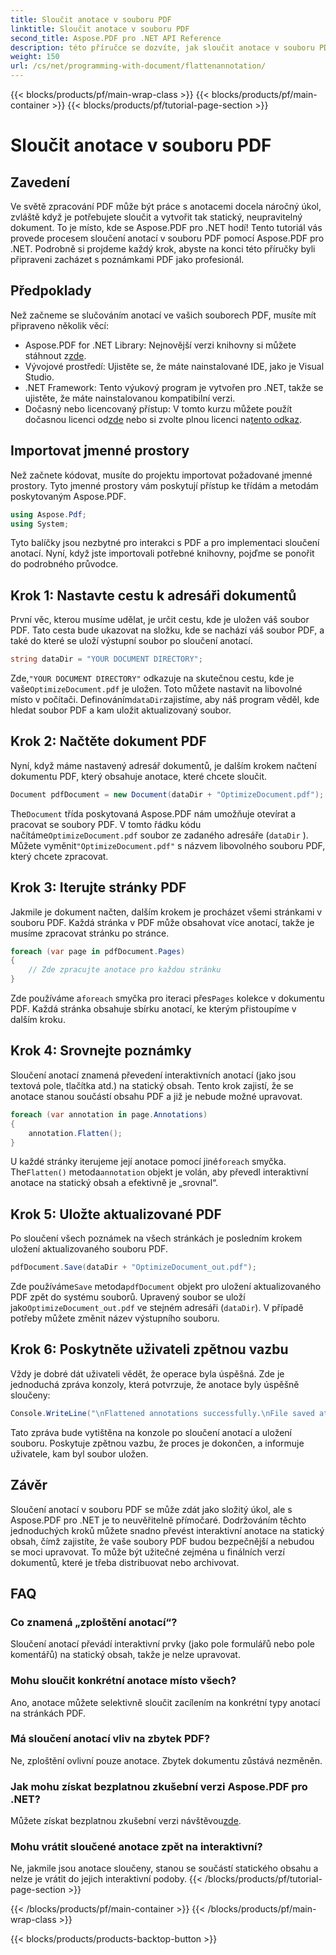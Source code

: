 ```yaml
---
title: Sloučit anotace v souboru PDF
linktitle: Sloučit anotace v souboru PDF
second_title: Aspose.PDF pro .NET API Reference
description: této příručce se dozvíte, jak sloučit anotace v souboru PDF pomocí Aspose.PDF for .NET. Zjednodušte si proces správy PDF pomocí našeho podrobného návodu.
weight: 150
url: /cs/net/programming-with-document/flattenannotation/
---
```


{{< blocks/products/pf/main-wrap-class >}}
{{< blocks/products/pf/main-container >}}
{{< blocks/products/pf/tutorial-page-section >}}

# Sloučit anotace v souboru PDF

## Zavedení

Ve světě zpracování PDF může být práce s anotacemi docela náročný úkol, zvláště když je potřebujete sloučit a vytvořit tak statický, neupravitelný dokument. To je místo, kde se Aspose.PDF pro .NET hodí! Tento tutoriál vás provede procesem sloučení anotací v souboru PDF pomocí Aspose.PDF pro .NET. Podrobně si projdeme každý krok, abyste na konci této příručky byli připraveni zacházet s poznámkami PDF jako profesionál.

## Předpoklady

Než začneme se slučováním anotací ve vašich souborech PDF, musíte mít připraveno několik věcí:

-  Aspose.PDF for .NET Library: Nejnovější verzi knihovny si můžete stáhnout z[zde](https://releases.aspose.com/pdf/net/).
- Vývojové prostředí: Ujistěte se, že máte nainstalované IDE, jako je Visual Studio.
- .NET Framework: Tento výukový program je vytvořen pro .NET, takže se ujistěte, že máte nainstalovanou kompatibilní verzi.
- Dočasný nebo licencovaný přístup: V tomto kurzu můžete použít dočasnou licenci od[zde](https://purchase.aspose.com/temporary-license/) nebo si zvolte plnou licenci na[tento odkaz](https://purchase.aspose.com/buy).

## Importovat jmenné prostory

Než začnete kódovat, musíte do projektu importovat požadované jmenné prostory. Tyto jmenné prostory vám poskytují přístup ke třídám a metodám poskytovaným Aspose.PDF.

```csharp
using Aspose.Pdf;
using System;
```

Tyto balíčky jsou nezbytné pro interakci s PDF a pro implementaci sloučení anotací. Nyní, když jste importovali potřebné knihovny, pojďme se ponořit do podrobného průvodce.

## Krok 1: Nastavte cestu k adresáři dokumentů

První věc, kterou musíme udělat, je určit cestu, kde je uložen váš soubor PDF. Tato cesta bude ukazovat na složku, kde se nachází váš soubor PDF, a také do které se uloží výstupní soubor po sloučení anotací.

```csharp
string dataDir = "YOUR DOCUMENT DIRECTORY";
```

 Zde,`"YOUR DOCUMENT DIRECTORY"` odkazuje na skutečnou cestu, kde je vaše`OptimizeDocument.pdf` je uložen. Toto můžete nastavit na libovolné místo v počítači. Definováním`dataDir`zajistíme, aby náš program věděl, kde hledat soubor PDF a kam uložit aktualizovaný soubor. 

## Krok 2: Načtěte dokument PDF

Nyní, když máme nastavený adresář dokumentů, je dalším krokem načtení dokumentu PDF, který obsahuje anotace, které chcete sloučit.

```csharp
Document pdfDocument = new Document(dataDir + "OptimizeDocument.pdf");
```

 The`Document` třída poskytovaná Aspose.PDF nám umožňuje otevírat a pracovat se soubory PDF. V tomto řádku kódu načítáme`OptimizeDocument.pdf` soubor ze zadaného adresáře (`dataDir` ). Můžete vyměnit`"OptimizeDocument.pdf"` s názvem libovolného souboru PDF, který chcete zpracovat.

## Krok 3: Iterujte stránky PDF

Jakmile je dokument načten, dalším krokem je procházet všemi stránkami v souboru PDF. Každá stránka v PDF může obsahovat více anotací, takže je musíme zpracovat stránku po stránce.

```csharp
foreach (var page in pdfDocument.Pages)
{
    // Zde zpracujte anotace pro každou stránku
}
```

 Zde používáme a`foreach` smyčka pro iteraci přes`Pages` kolekce v dokumentu PDF. Každá stránka obsahuje sbírku anotací, ke kterým přistoupíme v dalším kroku.

## Krok 4: Srovnejte poznámky

Sloučení anotací znamená převedení interaktivních anotací (jako jsou textová pole, tlačítka atd.) na statický obsah. Tento krok zajistí, že se anotace stanou součástí obsahu PDF a již je nebude možné upravovat.

```csharp
foreach (var annotation in page.Annotations)
{
    annotation.Flatten();
}
```

 U každé stránky iterujeme její anotace pomocí jiné`foreach` smyčka. The`Flatten()` metoda`annotation` objekt je volán, aby převedl interaktivní anotace na statický obsah a efektivně je „srovnal“.

## Krok 5: Uložte aktualizované PDF

Po sloučení všech poznámek na všech stránkách je posledním krokem uložení aktualizovaného souboru PDF.

```csharp
pdfDocument.Save(dataDir + "OptimizeDocument_out.pdf");
```

 Zde používáme`Save` metoda`pdfDocument` objekt pro uložení aktualizovaného PDF zpět do systému souborů. Upravený soubor se uloží jako`OptimizeDocument_out.pdf` ve stejném adresáři (`dataDir`). V případě potřeby můžete změnit název výstupního souboru.

## Krok 6: Poskytněte uživateli zpětnou vazbu

Vždy je dobré dát uživateli vědět, že operace byla úspěšná. Zde je jednoduchá zpráva konzoly, která potvrzuje, že anotace byly úspěšně sloučeny:

```csharp
Console.WriteLine("\nFlattened annotations successfully.\nFile saved at " + dataDir);
```

Tato zpráva bude vytištěna na konzole po sloučení anotací a uložení souboru. Poskytuje zpětnou vazbu, že proces je dokončen, a informuje uživatele, kam byl soubor uložen.

## Závěr

Sloučení anotací v souboru PDF se může zdát jako složitý úkol, ale s Aspose.PDF pro .NET je to neuvěřitelně přímočaré. Dodržováním těchto jednoduchých kroků můžete snadno převést interaktivní anotace na statický obsah, čímž zajistíte, že vaše soubory PDF budou bezpečnější a nebudou se moci upravovat. To může být užitečné zejména u finálních verzí dokumentů, které je třeba distribuovat nebo archivovat.

## FAQ

### Co znamená „zploštění anotací“?
Sloučení anotací převádí interaktivní prvky (jako pole formulářů nebo pole komentářů) na statický obsah, takže je nelze upravovat.

### Mohu sloučit konkrétní anotace místo všech?
Ano, anotace můžete selektivně sloučit zacílením na konkrétní typy anotací na stránkách PDF.

### Má sloučení anotací vliv na zbytek PDF?
Ne, zploštění ovlivní pouze anotace. Zbytek dokumentu zůstává nezměněn.

### Jak mohu získat bezplatnou zkušební verzi Aspose.PDF pro .NET?
 Můžete získat bezplatnou zkušební verzi návštěvou[zde](https://releases.aspose.com/).

### Mohu vrátit sloučené anotace zpět na interaktivní?
Ne, jakmile jsou anotace sloučeny, stanou se součástí statického obsahu a nelze je vrátit do jejich interaktivní podoby.
{{< /blocks/products/pf/tutorial-page-section >}}

{{< /blocks/products/pf/main-container >}}
{{< /blocks/products/pf/main-wrap-class >}}

{{< blocks/products/products-backtop-button >}}
